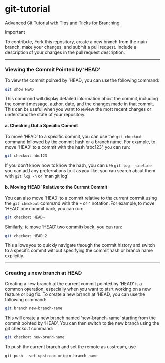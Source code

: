 # git-tutorial
Advanced Git Tutorial with Tips and Tricks for Branching

> [!IMPORTANT]
> To contribute, Fork this repository, create a new branch from the main branch, make your changes, and submit a pull request. Include a description of your changes in the pull request description.

---

### Viewing the Commit Pointed by ‘HEAD’
To view the commit pointed by ‘HEAD’, you can use the following command:
``` bash
git show HEAD
```
This command will display detailed information about the commit, including the commit message, author, date, and the changes made in that commit. This can be useful when you want to review the most recent changes or understand the state of your repository.

#### a. Checking Out a Specific Commit

To move ‘HEAD’ to a specific commit, you can use the `git checkout` command followed by the commit hash or a branch name. For example, to move ‘HEAD’ to a commit with the hash ‘abc123’, you can run:
``` bash
git checkout abc123
```

If you don't know how to know the hash, you can use `git log --oneline` you can add any preferrations to it as you like, you can search about them with `git log -h` or 'man git log'

#### b. Moving ‘HEAD’ Relative to the Current Commit
You can also move ‘HEAD’ to a commit relative to the current commit using the `git checkout` command with the ~ or ^ notation. For example, to move ‘HEAD’ one commit back, you can run:
``` bash
git checkout HEAD~
```

Similarly, to move ‘HEAD’ two commits back, you can run:
``` bash
git checkout HEAD~2
```
This allows you to quickly navigate through the commit history and switch to a specific commit without specifying the commit hash or branch name explicitly.

---

### Creating a new branch at HEAD

Creating a new branch at the current commit pointed by ‘HEAD’ is a common operation, especially when you want to start working on a new feature or bug fix. To create a new branch at ‘HEAD’, you can use the following command:

```bash
git branch new-branch-name
```

This will create a new branch named ‘new-branch-name’ starting from the commit pointed by ‘HEAD’. You can then switch to the new branch using the git checkout command:

``` bash
git checkout new-branh-name
```

To push the current branch and set the remote as upstream, use

    git push --set-upstream origin branch-name
